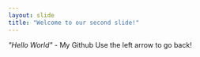 ```yaml
---
layout: slide
title: "Welcome to our second slide!"
---
```

*"Hello World"* - My Github
Use the left arrow to go back!
